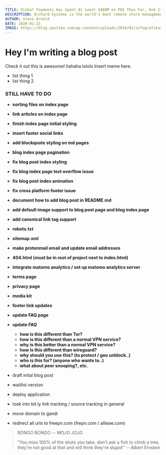 ```yaml
---
TITLE: Global Payments Has Spent At Least $488M on POS Thus Far, And It’s Looking Like A Total Disaster
DESCRIPTION: Orchard Systems is the world's best remote store management system (RSM). ... Orchard Point of Sale (POS), the Orchard OS device management
AUTHOR: Steve Arnold
DATE: 2020-01-21
IMAGE: https://blog.spotibo.com/wp-content/uploads/2019/01/infografika2019-1.png
---
```


# Hey I'm writing a blog post

Check it out this is awesome!
hahaha lololo
Insert meme here.

-   list thing 1
-   list thing 2

### STILL HAVE TO DO

-   **sorting files on index page**
-   **link articles on index page**
-   **finish index page initial styling**
-   **insert footer social links**
-   **add blockquote styling on md pages**
-   **blog index page pagination**
-   **fix blog post index styling**
-   **fix blog index page text overflow issue**
-   **fix blog post index animation**
-   **fix cross platform footer issue**
-   **document how to add blog post in README.md**
-   **add default image support to blog post page and blog index page**
-   **add canonical link tag support**
-   **robots.txt**
-   **sitemap.xml**
-   **make protonmail email and update email addresses**
-   **404.html (must be in root of project next to index.html)**
-   **integrate matomo analytics / set up matomo analytics server**
-   **terms page**
-   **privacy page**
-   **media kit**
-   **footer link updates**
-   **update FAQ page**
-   **update FAQ**
    -   **how is this different than Tor?**
    -   **how is this different than a normal VPN service?**
    -   **why is this better than a normal VPN service?**
    -   **how is this different than wireguard?**
    -   **why should you use this? (to protect / geo unblock..)**
    -   **who is this for? (anyone who wants to..)**
    -   **what about peer snooping?, etc.**
-   draft inital blog post
-   waitlist version
-   deploy application

-   look into bit.ly link tracking / source tracking in general

-   move domain to gandi
-   redirect all urls to freepn.com (frepn.com / allieae.com)

> BONGO BONGO -- MOJO JOJO

> "You miss 100% of the shots you take, don't ask a fish to climb a tree, they're not good at that and will think they're stupid" -- Albert Einstein
